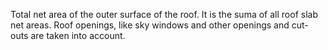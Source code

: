 Total net area of the outer surface of the roof. It is the suma of all roof slab net areas. Roof openings, like sky windows and other openings and cut-outs are taken into account.